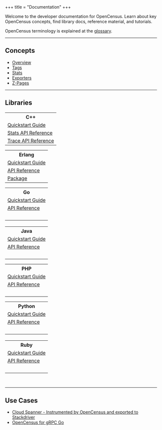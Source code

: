 +++
title = "Documentation"
+++

Welcome to the developer documentation for OpenCensus.
Learn about key OpenCensus concepts, find library docs,
reference material, and tutorials.

OpenCensus terminology is explained at the [glossary](/glossary).

---

## Concepts

* [Overview](/overview)
* [Tags](/tags)
* [Stats](/stats)
* [Exporters](/exporters)
* [Z-Pages](/zpages)

---

## Libraries

<div class="col-md-12 box" style="margin-top:20px">
	<div class="col-md-4 box" id="docbox">
		<table>
			<tr>
				<th data-label="C++:">C++</th>
			</tr>
			<tr>
				<td><a href="/cpp">Quickstart Guide</a></td>
			</tr>
			<tr>
				<td><a href="https://github.com/census-instrumentation/opencensus-cpp/blob/master/opencensus/stats/README.md">Stats API Reference</a></td>
			</tr>
			<tr>
				<td><a href="https://github.com/census-instrumentation/opencensus-cpp/blob/master/opencensus/trace/README.md">Trace API Reference</a></td>
			</tr>
		</table>
	</div>
	<div class="col-md-4 box" id="docbox">
		<table>
			<tr>
				<th data-label="Erlang:">Erlang</th>
			</tr>
			<tr>
				<td><a href="/erlang">Quickstart Guide</a></td>
			</tr>
			<tr>
				<td><a href="https://hexdocs.pm/opencensus/0.3.1/">API Reference</a></td>
			</tr>
			<tr>
				<td><a href="https://hex.pm/packages/opencensus">Package</a></td>
			</tr>
		</table>
	</div>
	<div class="col-md-4 box" id="docbox">
		<table>
			<tr>
				<th>Go</th>
			</tr>
			<tr>
				<td><a href="/go">Quickstart Guide</a></td>
			</tr>
			<tr>
				<td><a href="https://godoc.org/go.opencensus.io">API Reference</a></td>
			</tr>
			<tr>
				<td>&nbsp;</td>
			</tr>
		</table>
	</div>
</div>
<div class="col-md-12 box" style="margin-top:20px">
	<div class="col-md-4 box" id="docbox" style="align:left;">
		<table>
			<tr>
				<th>Java</th>
			</tr>
			<tr>
				<td><a href="/java">Quickstart Guide</a></td>
			</tr>
			<tr>
				<td><a href="https://www.javadoc.io/doc/io.opencensus/opencensus-api/">API Reference</a></td>
			</tr>
			<tr>
				<td>&nbsp;</td>
			</tr>
		</table>
	</div>
	<div class="col-md-4 box" id="docbox">
		<table>
			<tr>
				<th>PHP</th>
			</tr>
			<tr>
				<td><a href="/php">Quickstart Guide</a></td>
			</tr>
			<tr>
				<td><a href="https://packagist.org/packages/opencensus/opencensus">API Reference</a></td>
			</tr>
			<tr>
				<td>&nbsp;</td>
			</tr>
		</table>
	</div>
	<div class="col-md-4 box" id="docbox">
		<table>
			<tr>
				<th>Python</th>
			</tr>
			<tr>
			<td><a href="/python">Quickstart Guide</td>
			</tr>
			<tr>
				<td><a href="https://census-instrumentation.github.io/opencensus-python/trace/api/index.html">API Reference</a></td>
			</tr>
			<tr>
				<td>&nbsp;</td>
			</tr>
		</table>
	</div>
</div>
<div class="col-md-12 box" style="margin-top:20px">
	<div class="col-md-4 box" id="docbox">
		<table>
			<tr>
				<th>Ruby</th>
			</tr>
			<tr>
				<td><a href="/ruby">Quickstart Guide</a></td>
			</tr>
			<tr>
				<td><a href="https://www.rubydoc.info/gems/opencensus">API Reference</a></td>
			</tr>
			<tr>
				<td>&nbsp;</td>
			</tr>
		</table>
	</div>
</div>


<br clear="both">

---

## Use Cases

* [Cloud Spanner - Instrumented by OpenCensus and exported to Stackdriver][1]  
* [OpenCensus for gRPC Go][2]


[1]: https://medium.com/@orijtech/cloud-spanner-instrumented-by-opencensus-and-exported-to-stackdriver-6ed61ed6ab4e
[2]: /gogrpc
